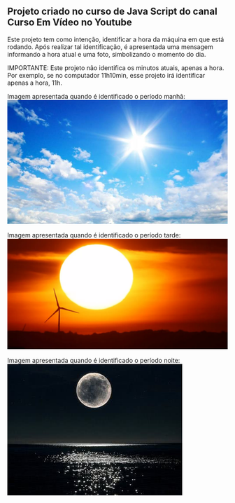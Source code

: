## Projeto criado no curso de Java Script do canal Curso Em Vídeo no Youtube

Este projeto tem como intenção, identificar a hora da máquina em que está rodando.
Após realizar tal identificação, é apresentada uma mensagem informando a hora atual e uma foto, simbolizando o momento do dia.

IMPORTANTE: Este projeto não identifica os minutos atuais, apenas a hora. Por exemplo, se no computador 11h10min, esse projeto irá identificar apenas a hora, 11h.

Imagem apresentada quando é identificado o período manhã:
![Manha](https://github.com/HerissonS/AulaExercicio_CursoEmVideo_JavaScript/blob/master/img/dia.jpg)

Imagem apresentada quando é identificado o período tarde:
![Tarde](https://github.com/HerissonS/AulaExercicio_CursoEmVideo_JavaScript/blob/master/img/tarde.jpg)

Imagem apresentada quando é identificado o período noite:
![Noite](https://github.com/HerissonS/AulaExercicio_CursoEmVideo_JavaScript/blob/master/img/noite.jpg)